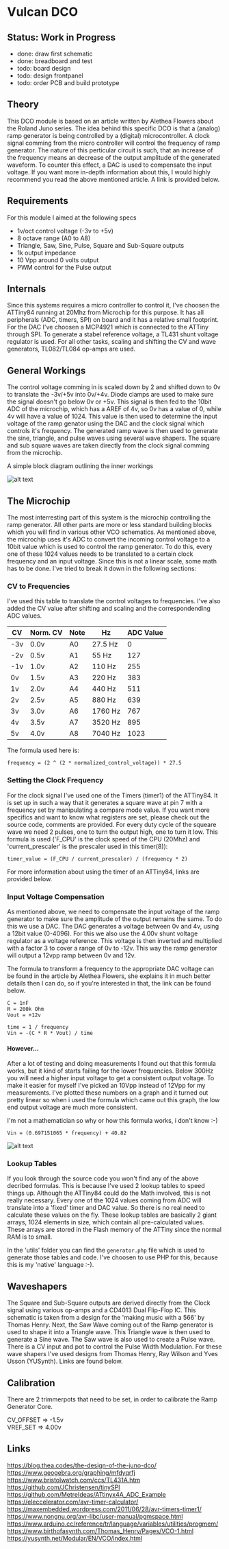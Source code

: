 # Vulcan DCO

## Status: Work in Progress

- done: draw first schematic
- done: breadboard and test
- todo: board design
- todo: design frontpanel
- todo: order PCB and build prototype

## Theory

This DCO module is based on an article written by Alethea Flowers about the Roland Juno series. 
The idea behind this specific DCO is that a (analog) ramp generator is being controlled by 
a (digital) microcontroller. A clock signal comming from the micro controller will control the 
frequency of ramp generator. The nature of this perticular circuit is such, that an increase of 
the frequency means an decrease of the output amplitude of the generated waveform. To counter 
this effect, a DAC is used to compensate the input voltage. If you want more in-depth information
about this, I would highly recommend you read the above mentioned article. A link is provided below.


## Requirements

For this module I aimed at the following specs

- 1v/oct control voltage (-3v to +5v)
- 8 octave range (A0 to A8)
- Triangle, Saw, Sine, Pulse, Square and Sub-Square outputs
- 1k output impedance
- 10 Vpp around 0 volts output
- PWM control for the Pulse output


## Internals

Since this systems requires a micro controller to control it, I've choosen the ATTiny84 running at 20Mhz
from Microchip for this purpose. It has all peripherals (ADC, timers, SPI) on board and it has a relative
small footprint. For the DAC I've choosen a MCP4921 which is connected to the ATTiny through SPI. To generate
a stabel reference voltage, a TL431 shunt voltage regulator is used. For all other tasks, scaling and shifting
the CV and wave generators, TL082/TL084 op-amps are used.


## General Workings

The control voltage comming in is scaled down by 2 and shifted down to 0v to translate the -3v/+5v into 0v/+4v.
Diode clamps are used to make sure the signal doesn't go below 0v or +5v. This signal is then fed to the 10bit 
ADC of the microchip, which has a AREF of 4v, so 0v has a value of 0, while 4v will have a value of 1024. This 
value is then used to determine the input voltage of the ramp genator using the DAC and the clock signal which 
controls it's frequency. The generated ramp wave is then used to generate the sine, triangle, and pulse waves
using several wave shapers. The square and sub square waves are taken directly from the clock signal comming 
from the microchip.

A simple block diagram outlining the inner workings

![alt text](./images/BlockDiagram-VulcanDCO.png "Block Diagram")

## The Microchip

The most interresting part of this system is the microchip controlling the ramp generator. All other parts are
more or less standard building blocks which you will find in various other VCO schematics. As mentioned above,
the microchip uses it's ADC to convert the incoming control voltage to a 10bit value which is used to control
the ramp generator. To do this, every one of these 1024 values needs to be translated to a certain clock 
frequency and an input voltage. Since this is not a linear scale, some math has to be done. I've tried to break
it down in the following sections:

### CV to Frequencies

I've used this table to translate the control voltages to frequencies. I've also added the CV value after shifting
and scaling and the correspondending ADC values. 

| CV | Norm. CV | Note | Hz | ADC Value  |
|---|---|---|---|---|
| -3v | 0.0v | A0 | 27.5 Hz | 0
| -2v | 0.5v | A1 |   55 Hz | 127
| -1v | 1.0v | A2 |  110 Hz | 255
| 0v | 1.5v | A3 |  220 Hz | 383
| 1v | 2.0v | A4 |  440 Hz | 511
| 2v | 2.5v | A5 |  880 Hz | 639
| 3v | 3.0v | A6 | 1760 Hz | 767
| 4v | 3.5v | A7 | 3520 Hz | 895
| 5v | 4.0v | A8 | 7040 Hz | 1023

The formula used here is:

```
frequency = (2 ^ (2 * normalized_control_voltage)) * 27.5
```

### Setting the Clock Frequency

For the clock signal I've used one of the Timers (timer1) of the ATTiny84. It is set up in such a
way that it generates a square wave at pin 7 with a frequency set by manipulating a compare mode
value. If you want more specifics and want to know what registers are set, please check out the 
source code, comments are provided. For every duty cycle of the squeare wave we need 2 pulses, one
to turn the output high, one to turn it low. This formula is used ('F_CPU' is the clock speed of the
CPU (20Mhz) and 'current_prescaler' is the prescaler used in this timer(8)):

```
timer_value = (F_CPU / current_prescaler) / (frequency * 2)
```

For more information about using the timer of an ATTiny84, links are provided below.


### Input Voltage Compensation

As mentioned above, we need to compensate the input voltage of the ramp generator to make sure the
amplitude of the output remains the same. To do this we use a DAC. The DAC generates a voltage between
0v and 4v, using a 12bit value (0-4096). For this we also use the 4.00v shunt voltage regulator as a
voltage reference. This voltage is then inverted and multiplied with a factor 3 to cover a range of
0v to -12v. This way the ramp generator will output a 12vpp ramp between 0v and 12v.

The formula to transform a frequency to the appropriate DAC voltage can be found in the article by
Alethea Flowers, she explains it in much better details then I can do, so if you're interested in that,
the link can be found below.

```
C = 1nF
R = 200k Ohm
Vout = +12v

time = 1 / frequency
Vin = -(C * R * Vout) / time
```

#### However... 

After a lot of testing and doing measurements I found out that this formula works, but it kind of 
starts failing for the lower frequencies. Below 300Hz you will need a higher input voltage to get a consistent
output voltage. To make it easier for myself I've picked an 10Vpp instead of 12Vpp for my measurements. I've
plotted these numbers on a graph and it turned out pretty linear so when i used the formula which came out
this graph, the low end output voltage are much more consistent.

I'm not a mathematician so why or how this formula works, i don't know :-)

```
Vin = (0.697151065 * frequency) + 40.82
```

![alt text](./images/HztoMv-Graph.png "Hz to mV Graph")


### Lookup Tables

If you look through the source code you won't find any of the above decribed formulas. This is because 
I've used 2 lookup tables to speed things up. Although the ATTiny84 could do the Math involved, this is 
not really necessary. Every one of the 1024 values coming from ADC will translate into a 'fixed' timer and 
DAC value. So there is no real need to calculate these values on the fly. These lookup tables are basically 
2 giant arrays, 1024 elements in size, which contain all pre-calculated values. These arrays are stored in
the Flash memory of the ATTiny since the normal RAM is to small. 

In the 'utils' folder you can find the ```generator.php``` file which is used to generate those tables and 
code. I've choosen to use PHP for this, because this is my 'native' language :-).


## Waveshapers

The Square and Sub-Square outputs are derived directly from the Clock signal using various op-amps and a 
CD4013 Dual Flip-Flop IC. This schematic is taken from a design for the 'making music with a 566' by
Thomas Henry. Next, the Saw Wave coming out of the Ramp generator is used to shape it into a Triangle wave.
This Triangle wave is then used to generate a Sine wave. The Saw wave is also used to create a Pulse wave.
There is a CV input and pot to control the Pulse Width Modulation. For these wave shapers I've used 
designs from Thomas Henry, Ray Wilson and Yves Usson (YUSynth). Links are found below.


## Calibration

There are 2 trimmerpots that need to be set, in order to calibrate the Ramp Generator Core. 

CV_OFFSET => -1.5v  
VREF_SET => 4.00v  


## Links

<https://blog.thea.codes/the-design-of-the-juno-dco/>  
<https://www.geogebra.org/graphing/mfdyqrfj>  
<https://www.bristolwatch.com/ccs/TL431A.htm>  
<https://github.com/JChristensen/tinySPI>  
<https://github.com/MetreIdeas/ATtinyx4A_ADC_Example>  
<https://eleccelerator.com/avr-timer-calculator/>  
<https://maxembedded.wordpress.com/2011/06/28/avr-timers-timer1/>  
<https://www.nongnu.org/avr-libc/user-manual/pgmspace.html>  
<https://www.arduino.cc/reference/tr/language/variables/utilities/progmem/>  
<https://www.birthofasynth.com/Thomas_Henry/Pages/VCO-1.html>  
<https://yusynth.net/Modular/EN/VCO/index.html>  